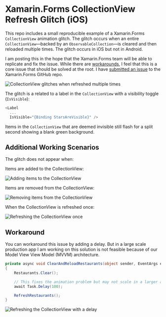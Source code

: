 # Xamarin.Forms CollectionView Refresh Glitch (iOS)

This repo includes a small reproducible example of a Xamarin.Forms `CollectionView` animation glitch. The glitch occurs when an entire `CollectionView`—backed by an `ObservableCollection`—is cleared and then reloaded multiple times. The glitch occurs in iOS but not in Android.

I am posting this in the hope that the Xamarin.Forms team will be able to replicate and fix the issue. While there are [workarounds](#workaround), I feel that this is a core issue that should be solved at the root. I have [submitted an issue](https://github.com/xamarin/Xamarin.Forms/issues/14302) to the Xamarin.Forms GitHub repo.

![CollectionView glitches when refreshed multiple times](screen-recordings/refresh-multiple-times-v2.gif)

The glitch is a related to a label in the `CollectionView` with a visibility toggle (`IsVisible`):

```c#
<Label
  ...
  IsVisible="{Binding StarsAreVisible}" />
```

Items in the `CollectionView` that are deemed invisible still flash for a split second showing a blank green background.

## Additional Working Scenarios

The glitch does not appear when:

Items are added to the CollectionView:

![Adding items to the CollectionView](screen-recordings/add-items.gif)

Items are removed from the CollectionView:

![Removing items from the CollectionView](screen-recordings/remove-items.gif)

When the CollectionView is refreshed once:

![Refreshing the CollectionView once](screen-recordings/refresh-once.gif)

## Workaround

You can workaround this issue by adding a delay. But in a large scale production app I am working on this solution is not feasible because of our Model View View Model (MVVM) architecture.

```c#
private async void ClearAndReloadRestaurants(object sender, EventArgs e)
{
    Restaurants.Clear();

    // This fixes the animation problem but may not scale in a larger app
    await Task.Delay(100);

    RefreshRestaurants();
}
```

![Refreshing the CollectionView with a delay](screen-recordings/refresh-with-delay.gif)
